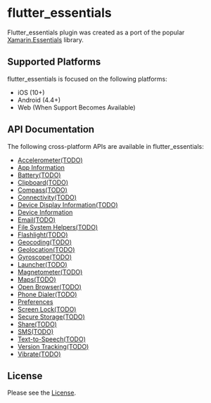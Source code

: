 # flutter_essentials

Flutter_essentials plugin was created as a port of the popular [Xamarin.Essentials](https://github.com/xamarin/Essentials) library. 

## Supported Platforms

flutter_essentials is focused on the following platforms:

* iOS (10+)
* Android (4.4+)
* Web (When Support Becomes Available)

## API Documentation

The following cross-platform APIs are available in flutter_essentials:

* [Accelerometer(TODO)](example/Accelerometer.md)
* [App Information](example/AppInformation.md)
* [Battery(TODO)](example/Battery.md)
* [Clipboard(TODO)](example/Clipboard.md)
* [Compass(TODO)](example/Compass.md)
* [Connectivity(TODO)](example/Connectivity.md)
* [Device Display Information(TODO)](example/DeviceDisplayInformation.md)
* [Device Information](example/DeviceInformation.md)
* [Email(TODO)](example/Email.md)
* [File System Helpers(TODO)](example/FileSystemHelpers.md)
* [Flashlight(TODO)](example/Flashlight.md)
* [Geocoding(TODO)](example/Geocoding.md)
* [Geolocation(TODO)](example/Geolocation.md)
* [Gyroscope(TODO)](example/Gyroscope.md)
* [Launcher(TODO)](example/launcher.md)
* [Magnetometer(TODO)](example/Magnetometer.md)
* [Maps(TODO)](example/maps.md)
* [Open Browser(TODO)](example/OpenBrowser.md)
* [Phone Dialer(TODO)](example/PhoneDialer.md)
* [Preferences](example/Preferences.md)
* [Screen Lock(TODO)](example/ScreenLock.md)
* [Secure Storage(TODO)](example/SecureStorage.md)
* [Share(TODO)](example/share.md)
* [SMS(TODO)](example/sms.md)
* [Text-to-Speech(TODO)](example/TextToSpeech.md)
* [Version Tracking(TODO)](example/VersionTracking.md)
* [Vibrate(TODO)](example/vibrate.md)


## License

Please see the [License](LICENSE).

